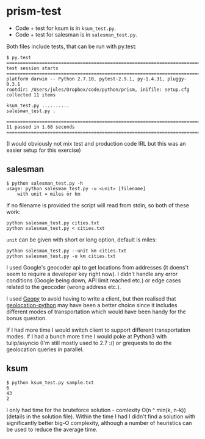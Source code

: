 # prism-test

- Code + test for ksum is in `ksum_test.py`.
- Code + test for salesman is in `salesman_test.py`.

Both files include tests, that can be run with py.test:
```
$ py.test
========================================================================== test session starts ===========================================================================
platform darwin -- Python 2.7.10, pytest-2.9.1, py-1.4.31, pluggy-0.3.1
rootdir: /Users/jules/Dropbox/code/python/prism, inifile: setup.cfg
collected 11 items 

ksum_test.py ..........
salesman_test.py .

======================================================================= 11 passed in 1.68 seconds ========================================================================
```

(I would obviously not mix test and production code IRL but this was an easier setup for this exercise)

## salesman

```
$ python salesman_test.py -h
usage: python salesman_test.py -u <unit> [filename]
    with unit = miles or km
```

If no filename is provided the script will read from stdin, so both of these work:
```
python salesman_test.py cities.txt
python salesman_test.py < cities.txt
```

`unit` can be given with short or long option, default is miles:
```
python salesman_test.py --unit km cities.txt 
python salesman_test.py -u km cities.txt 
```

I used Google's geocoder api to get locations from addresses (it doens't seem to require a developer key right now). I didn't handle any error conditions (Google being down, API limit reached etc.) or edge cases related to the geocoder (wrong address etc.).

I used [Geopy](https://github.com/geopy/geopy) to avoid having to write a client, but then realised that [geolocation-python](https://pypi.python.org/pypi/geolocation-python/0.2.0) may have been a better choice since it includes different modes of transportation which would have been handy for the bonus question.

If I had more time I would switch client to support different transportation modes. If I had a bunch more time I would poke at Python3 with tulip/asyncio (I'm still mostly used to 2.7 :/) or grequests to do the geolocation queries in parallel.

## ksum

```
$ python ksum_test.py sample.txt 
6
43
2

```

I only had time for the bruteforce solution - comlexity O(n ^ min(k, n-k)) (details in the solution file). Within the time I had I didn't find a solution with significantly better big-O complexity, although a number of heuristics can be used to reduce the average time.
